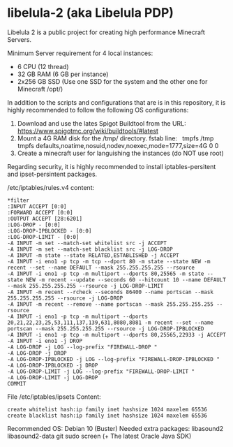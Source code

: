 # libelula-2 (aka Libelula PDP)
Libelula 2 is a public project for creating high performance Minecraft Servers.

Minimum Server requirement for 4 local instances:
* 6 CPU (12 thread)
* 32 GB RAM (6 GB per instance)
* 2x256 GB SSD (Use one SSD for the system and the other one for Minecraft /opt/)

In addition to the scripts and configurations that are is in this repository, it is highly recommended to follow the following OS configurations:

1. Download and use the lates Spigot Buildtool from the URL:
  https://www.spigotmc.org/wiki/buildtools/#latest
2. Mount a 4G RAM disk for the /tmp/ directory. fstab line:
  tmpfs /tmp tmpfs defaults,noatime,nosuid,nodev,noexec,mode=1777,size=4G 0 0
3. Create a minecraft user for languishing the instances (do NOT use root)

Regarding security, it is highly recommended to install iptables-persitent and ipset-persintent packages.

/etc/iptables/rules.v4 content:
```
*filter
:INPUT ACCEPT [0:0]
:FORWARD ACCEPT [0:0]
:OUTPUT ACCEPT [28:6201]
:LOG-DROP - [0:0]
:LOG-DROP-IPBLOCKED - [0:0]
:LOG-DROP-LIMIT - [0:0]
-A INPUT -m set --match-set whitelist src -j ACCEPT
-A INPUT -m set --match-set blacklist src -j LOG-DROP
-A INPUT -m state --state RELATED,ESTABLISHED -j ACCEPT
-A INPUT -i eno1 -p tcp -m tcp --dport 80 -m state --state NEW -m recent --set --name DEFAULT --mask 255.255.255.255 --rsource
-A INPUT -i eno1 -p tcp -m multiport --dports 80,25565 -m state --state NEW -m recent --update --seconds 60 --hitcount 10 --name DEFAULT --mask 255.255.255.255 --rsource -j LOG-DROP-LIMIT
-A INPUT -m recent --rcheck --seconds 86400 --name portscan --mask 255.255.255.255 --rsource -j LOG-DROP
-A INPUT -m recent --remove --name portscan --mask 255.255.255.255 --rsource
-A INPUT -i eno1 -p tcp -m multiport --dports 20,21,22,23,25,53,111,137,139,631,8080,8081 -m recent --set --name portscan --mask 255.255.255.255 --rsource -j LOG-DROP-IPBLOCKED
-A INPUT -i eno1 -p tcp -m multiport --dports 80,25565,22933 -j ACCEPT
-A INPUT -i eno1 -j DROP
-A LOG-DROP -j LOG --log-prefix "FIREWALL-DROP "
-A LOG-DROP -j DROP
-A LOG-DROP-IPBLOCKED -j LOG --log-prefix "FIREWALL-DROP-IPBLOCKED "
-A LOG-DROP-IPBLOCKED -j DROP
-A LOG-DROP-LIMIT -j LOG --log-prefix "FIREWALL-DROP-LIMIT "
-A LOG-DROP-LIMIT -j LOG-DROP
COMMIT
```
File /etc/iptables/ipsets Content:
```
create whitelist hash:ip family inet hashsize 1024 maxelem 65536
create blacklist hash:ip family inet hashsize 1024 maxelem 65536
```

Recommended OS: Debian 10 (Buster)
Needed extra packages: libasound2 libasound2-data git sudo screen (+ The latest Oracle Java SDK)
